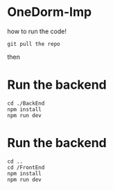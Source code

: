 # OneDorm-Imp
how to run the code!
```
git pull the repo
```
then
# Run the backend
```
cd ./BackEnd
npm install
npm run dev
```
# Run the backend
```
cd ..
cd /FrontEnd
npm install
npm run dev
```
